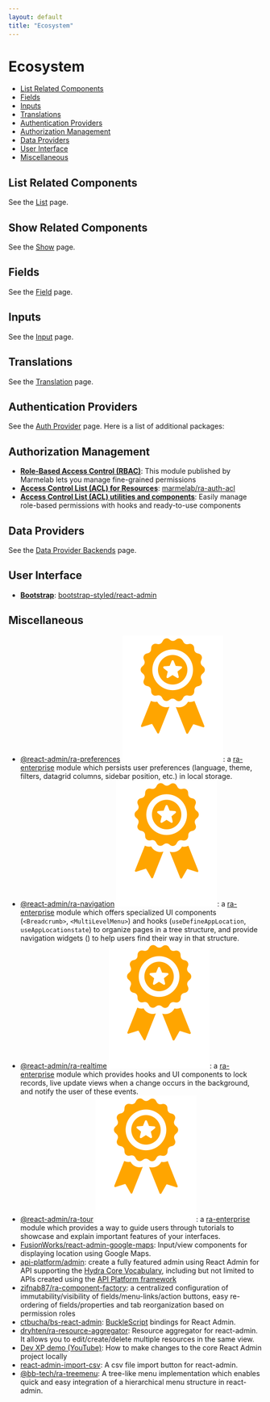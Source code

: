 ```yaml
---
layout: default
title: "Ecosystem"
---
```


# Ecosystem

  - [List Related Components](#list-related-components)
  - [Fields](#fields)
  - [Inputs](#inputs)
  - [Translations](#translations)
  - [Authentication Providers](#authentication-providers)
  - [Authorization Management](#authorization-management)
  - [Data Providers](#data-providers)
  - [User Interface](#user-interface)
  - [Miscellaneous](#miscellaneous)

## List Related Components

See the [List](./ListTutorial.md#third-party-components) page.

## Show Related Components

See the [Show](./ShowTutorial.md#third-party-components) page.

## Fields

See the [Field](./Fields.md#third-party-components) page.

## Inputs

See the [Input](./Inputs.md#third-party-components) page.

## Translations

See the [Translation](./Translation.md#available-locales) page.

## Authentication Providers

See the [Auth Provider](./Authentication.md#available-providers) page. Here is a list of additional packages:

## Authorization Management

- **[Role-Based Access Control (RBAC)](https://marmelab.com/ra-enterprise/modules/ra-rbac)**: This module published by Marmelab lets you manage fine-grained permissions
- **[Access Control List (ACL) for Resources](https://github.com/marmelab/ra-auth-acl)**: [marmelab/ra-auth-acl](https://github.com/marmelab/ra-auth-acl)
- **[Access Control List (ACL) utilities and components](https://github.com/andrico1234/ra-acl)**: Easily manage role-based permissions with hooks and ready-to-use components

## Data Providers

See the [Data Provider Backends](./DataProviderList.md) page.

## User Interface

- [**Bootstrap**](https://getbootstrap.com/): [bootstrap-styled/react-admin](https://bootstrap-styled.github.io/react-admin)

## Miscellaneous

- [@react-admin/ra-preferences](https://marmelab.com/ra-enterprise/modules/ra-preferences) <img class="icon" src="./img/premium.svg" />: a [ra-enterprise](https://marmelab.com/ra-enterprise) module which persists user preferences (language, theme, filters, datagrid columns, sidebar position, etc.) in local storage.
- [@react-admin/ra-navigation](https://marmelab.com/ra-enterprise/modules/ra-navigation) <img class="icon" src="./img/premium.svg" />: a [ra-enterprise](https://marmelab.com/ra-enterprise) module which offers specialized UI components (`<Breadcrumb>`, `<MultiLevelMenu>`) and hooks (`useDefineAppLocation`, `useAppLocationstate`) to organize pages in a tree structure, and provide navigation widgets () to help users find their way in that structure.
- [@react-admin/ra-realtime](https://marmelab.com/ra-enterprise/modules/ra-realtime) <img class="icon" src="./img/premium.svg" />: a [ra-enterprise](https://marmelab.com/ra-enterprise) module which provides hooks and UI components to lock records, live update views when a change occurs in the background, and notify the user of these events.
- [@react-admin/ra-tour](https://marmelab.com/ra-enterprise/modules/ra-tour) <img class="icon" src="./img/premium.svg" />: a [ra-enterprise](https://marmelab.com/ra-enterprise) module which provides a way to guide users through tutorials to showcase and explain important features of your interfaces.
- [FusionWorks/react-admin-google-maps](https://github.com/FusionWorks/react-admin-google-maps): Input/view components for displaying location using Google Maps.
- [api-platform/admin](https://api-platform.com/docs/admin): create a fully featured admin using React Admin for API supporting the [Hydra Core Vocabulary](https://www.hydra-cg.com/), including but not limited to APIs created using the [API Platform framework](https://api-platform.com)
- [zifnab87/ra-component-factory](https://github.com/zifnab87/ra-component-factory): a centralized configuration of immutability/visibility of fields/menu-links/action buttons, easy re-ordering of fields/properties and tab reorganization based on permission roles
- [ctbucha/bs-react-admin](https://github.com/ctbucha/bs-react-admin): [BuckleScript](https://bucklescript.github.io/) bindings for React Admin.
- [dryhten/ra-resource-aggregator](https://github.com/dryhten/ra-resource-aggregator): Resource aggregator for react-admin. It allows you to edit/create/delete multiple resources in the same view.
- [Dev XP demo (YouTube)](https://youtu.be/nHkVxDEnB3g): How to make changes to the core React Admin project locally
- [react-admin-import-csv](https://github.com/benwinding/react-admin-import-csv): A csv file import button for react-admin.
- [@bb-tech/ra-treemenu](https://github.com/BigBasket/ra-treemenu): A tree-like menu implementation which enables quick and easy integration of a hierarchical menu structure in react-admin.
